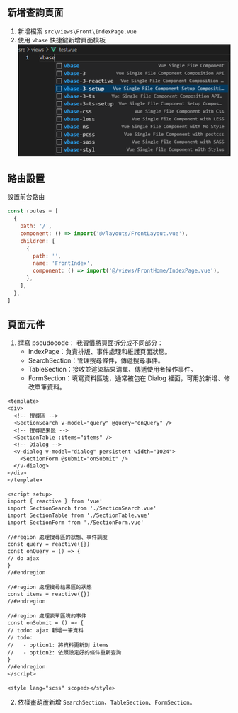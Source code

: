 ## 新增查詢頁面
1. 新增檔案 `src\views\Front\IndexPage.vue`   
2. 使用 `vbase` 快捷鍵新增頁面模板 
  ![](/vbase.png)
## 路由設置
設置前台路由
```js
const routes = [
  {
    path: '/',
    component: () => import('@/layouts/FrontLayout.vue'),
    children: [
      {
        path: '',
        name: 'FrontIndex',
        component: () => import('@/views/FrontHome/IndexPage.vue'),
      },
    ],
  },
]
```

## 頁面元件
1. 撰寫 pseudocode：
  我習慣將頁面拆分成不同部分：
   - IndexPage：負責排版、事件處理和維護頁面狀態。
   - SearchSection：管理搜尋條件，傳遞搜尋事件。
   - TableSection：接收並渲染結果清單、傳遞使用者操作事件。
   - FormSection：填寫資料區塊，通常被包在 Dialog 裡面，可用於新增、修改單筆資料。
  ```vue
<template>
  <div>
    <!-- 搜尋區 -->
    <SectionSearch v-model="query" @query="onQuery" />
    <!-- 搜尋結果區 -->
    <SectionTable :items="items" />
	<!-- Dialog -->
    <v-dialog v-model="dialog" persistent width="1024">
      <SectionForm @submit="onSubmit" />
    </v-dialog>
  </div>
</template>

<script setup>
import { reactive } from 'vue'
import SectionSearch from './SectionSearch.vue'
import SectionTable from './SectionTable.vue'
import SectionForm from './SectionForm.vue'

//#region 處理搜尋區的狀態、事件調度
const query = reactive({})
const onQuery = () => {
  // do ajax
}
//#endregion

//#region 處理搜尋結果區的狀態
const items = reactive({})
//#endregion

//#region 處理表單區塊的事件
const onSubmit = () => {
  // todo: ajax 新增一筆資料
  // todo: 
  //   - option1: 將資料更新到 items
  //   - option2: 依照設定好的條件重新查詢
}
//#endregion
</script>

<style lang="scss" scoped></style>
  ```
2. 依樣畫葫蘆新增 `SearchSection`、`TableSection`、`FormSection`。